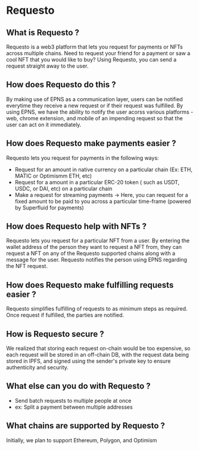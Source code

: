 # Requesto

## What is Requesto ?
Requesto is a web3 platform that lets you request for payments or NFTs across multiple chains. Need to request your friend for a payment or saw a cool NFT that you would like to buy? Using Requesto, you can send a request straight away to the user. 

## How does Requesto do this ?
By making use of EPNS as a communication layer, users can be notified everytime they receive a new request or if their request was fulfilled. By using EPNS, we have the ability to notify the user acorss various platforms - web, chrome extension, and mobile of an impending request so that the user can act on it immediately. 

## How does Requesto make payments easier ?
Requesto lets you request for payments in the following ways:
- Request for an amount in native currency on a particular chain (Ex: ETH, MATIC or Optimismm ETH, etc)
- Request for a amount in a particular ERC-20 token ( such as USDT, USDC, or DAI, etc) on a particular chain
- Make a request for streaming payments -> Here, you can request for a fixed amount to be paid to you across a particular time-frame (powered by Superfluid for payments)

## How does Requesto help with NFTs ?
Requesto lets you request for a particular NFT from a user. By entering the wallet address of the person they want to request a NFT from, they can request a NFT on any of the Requesto supported chains along with a message for the user. Requesto notifies the person using EPNS regarding the NFT request. 

## How does Requesto make fulfilling requests easier ?
Requesto simplifies fulfilling of requests to as minimum steps as required. Once request if fulfilled, the parties are notified. 

## How is Requesto secure ?
We realized that storing each request on-chain would be too expensive, so each request will be stored in an off-chain DB, with the request data being stored in IPFS, and signed using the sender's private key to ensure authenticity and security. 

## What else can you do with Requesto ?
- Send batch requests to multiple people at once
- ex: Split a payment between multiple addresses 

## What chains are supported by Requesto ?
Initially, we plan to support Ethereum, Polygon, and Optimism
